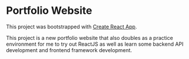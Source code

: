 # Portfolio Website

This project was bootstrapped with [Create React App](https://github.com/facebook/create-react-app).

This project is a new portfolio website that also doubles as a practice environment for me to try out ReactJS as well as learn some backend API development and frontend framework development.